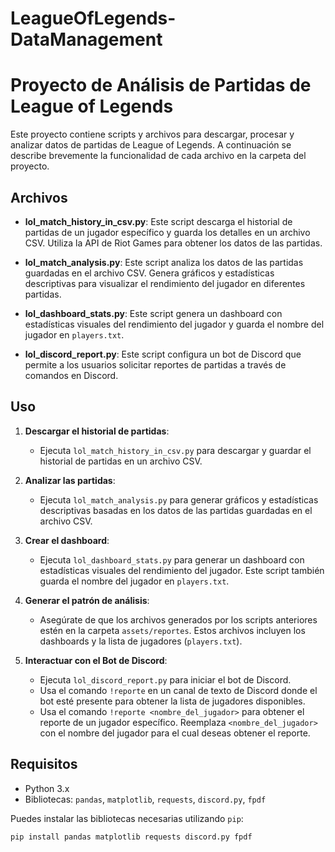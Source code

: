 # LeagueOfLegends-DataManagement

# Proyecto de Análisis de Partidas de League of Legends

Este proyecto contiene scripts y archivos para descargar, procesar y analizar datos de partidas de League of Legends. A continuación se describe brevemente la funcionalidad de cada archivo en la carpeta del proyecto.

## Archivos

- **lol_match_history_in_csv.py**: Este script descarga el historial de partidas de un jugador específico y guarda los detalles en un archivo CSV. Utiliza la API de Riot Games para obtener los datos de las partidas.

- **lol_match_analysis.py**: Este script analiza los datos de las partidas guardadas en el archivo CSV. Genera gráficos y estadísticas descriptivas para visualizar el rendimiento del jugador en diferentes partidas.

- **lol_dashboard_stats.py**: Este script genera un dashboard con estadísticas visuales del rendimiento del jugador y guarda el nombre del jugador en `players.txt`.

- **lol_discord_report.py**: Este script configura un bot de Discord que permite a los usuarios solicitar reportes de partidas a través de comandos en Discord.

## Uso

1. **Descargar el historial de partidas**:

   - Ejecuta `lol_match_history_in_csv.py` para descargar y guardar el historial de partidas en un archivo CSV.

2. **Analizar las partidas**:

   - Ejecuta `lol_match_analysis.py` para generar gráficos y estadísticas descriptivas basadas en los datos de las partidas guardadas en el archivo CSV.

3. **Crear el dashboard**:

   - Ejecuta `lol_dashboard_stats.py` para generar un dashboard con estadísticas visuales del rendimiento del jugador. Este script también guarda el nombre del jugador en `players.txt`.

4. **Generar el patrón de análisis**:

   - Asegúrate de que los archivos generados por los scripts anteriores estén en la carpeta `assets/reportes`. Estos archivos incluyen los dashboards y la lista de jugadores (`players.txt`).

5. **Interactuar con el Bot de Discord**:
   - Ejecuta `lol_discord_report.py` para iniciar el bot de Discord.
   - Usa el comando `!reporte` en un canal de texto de Discord donde el bot esté presente para obtener la lista de jugadores disponibles.
   - Usa el comando `!reporte <nombre_del_jugador>` para obtener el reporte de un jugador específico. Reemplaza `<nombre_del_jugador>` con el nombre del jugador para el cual deseas obtener el reporte.

## Requisitos

- Python 3.x
- Bibliotecas: `pandas`, `matplotlib`, `requests`, `discord.py`, `fpdf`

Puedes instalar las bibliotecas necesarias utilizando `pip`:

```sh
pip install pandas matplotlib requests discord.py fpdf
```
